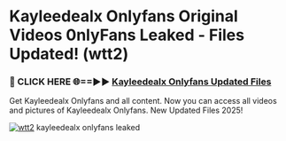 # Kayleedealx Onlyfans Original Videos 0nlyFans Leaked - Files Updated! (wtt2)

<h3>🔴 CLICK HERE 🌐==►► <a href="https://tinyurl.com/4seja8ks" rel="nofollow">Kayleedealx Onlyfans Updated Files</a></h3>

Get Kayleedealx Onlyfans and all content. Now you can access all videos and pictures of Kayleedealx Onlyfans. New Updated Files 2025!

[![wtt2](https://i.imgur.com/EWjZXRe.gif)](https://tinyurl.com/4seja8ks)
kayleedealx onlyfans leaked